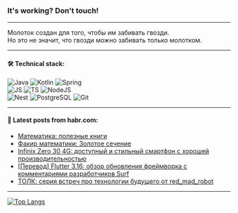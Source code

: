 ### It's working? Don't touch!

---
Молоток создан для того, чтобы им забивать гвозди. <br>
Но это не значит, что гвозди можно забивать только молотком.

---

#### 🛠️ Technical stack:

![Java](https://img.shields.io/badge/Java-informational?logo=Oracle&style=flat&logoColor=white&color=FF4500)
![Kotlin](https://img.shields.io/badge/Kotlin-informational?logo=Kotlin&style=flat&logoColor=white&color=774D97)
![Spring](https://img.shields.io/badge/SpringBoot-informational?logo=SpringBoot&style=flat&logoColor=white&color=6DB33F) <br>
![JS](https://img.shields.io/badge/JS-informational?logo=javaScript&style=flat&logoColor=black&color=F7Df1E)
![TS](https://img.shields.io/badge/TypeScript-informational?logo=typeScript&style=flat&logoColor=black&color=0667A8)
![NodeJS](https://img.shields.io/badge/NodeJS-informational?logo=node.js&style=flat&logoColor=white&color=70A760) <br>
![Nest](https://img.shields.io/badge/NestJS-informational?logo=NestJS&style=flat&logoColor=white&color=E0234E)
![PostgreSQL](https://img.shields.io/badge/PostgreSQL-informational?logo=PostgreSQL&style=flat&logoColor=white&color=DAA520)
![Git](https://img.shields.io/badge/Git-informational?logo=git&style=flat&logoColor=white&color=778899)

___

#### 💬 Latest posts from habr.com:

<!-- BLOG-POST-LIST:START -->
- [Математика: полезные книги](https://habr.com/ru/articles/775744/?utm_source=habrahabr&utm_medium=rss&utm_campaign=775744)
- [Факир математики: Золотое сечение](https://habr.com/ru/articles/775736/?utm_source=habrahabr&utm_medium=rss&utm_campaign=775736)
- [Infinix Zero 30 4G: доступный и стильный смартфон с хорошей производительностью](https://habr.com/ru/companies/ru_mts/articles/775716/?utm_source=habrahabr&utm_medium=rss&utm_campaign=775716)
- [[Перевод] Flutter 3.16: обзор обновления фреймворка с комментариями разработчиков Surf](https://habr.com/ru/companies/surfstudio/articles/775714/?utm_source=habrahabr&utm_medium=rss&utm_campaign=775714)
- [ТОЛК: серия встреч про технологии будущего от red_mad_robot](https://habr.com/ru/companies/redmadrobot/articles/775690/?utm_source=habrahabr&utm_medium=rss&utm_campaign=775690)
<!-- BLOG-POST-LIST:END -->

---
[![Top Langs](https://github-readme-stats-git-master-advtsetting-gmailcom.vercel.app/api/top-langs/?username=zloylis&langs_count=10&hide_title=false&title_color=e6edf3&size_weight=0.5&count_weight=0.5&layout=compact&hide_border=true&theme=dracula)](https://github.com/zloylis)

<!-- ![GitHub stats](https://github-readme-stats-git-master-advtsetting-gmailcom.vercel.app/api?username=zloylis&show_icons=true&hide_border=true&theme=dracula&hide_title=true&include_all_commits=true&count_private=true&hide=contribs&hide_rank=true) -->
